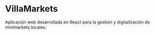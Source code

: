 # VillaMarkets
Aplicación web desarrollada en React para la gestión y digitalización de minimarkets locales.

